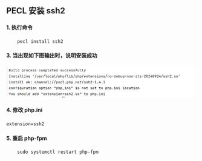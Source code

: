 ## PECL 安装 ssh2

#### 1. 执行命令
```shell
    pecl install ssh2
```

#### 3. 当出现如下图输出时，说明安装成功
![ssh2 install success](install_success.png)

#### 4. 修改 php.ini
```
extension=ssh2
```

#### 5. 重启 php-fpm
```shell
    sudo systemctl restart php-fpm
```
